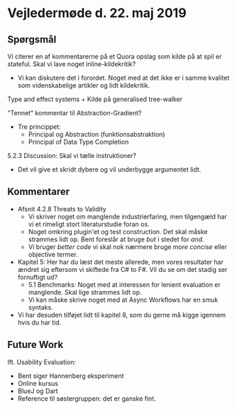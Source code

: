 # Vejledermøde d. 22. maj 2019

## Spørgsmål
Vi citerer en af kommentarerne på et Quora opslag som kilde på at spil er stateful. Skal vi lave noget inline-kildekritik?
- Vi kan diskutere det i forordet. Noget med at det ikke er i samme kvalitet som videnskabelige artikler og lidt kildekritik. 

Type and effect systems + Kilde på generalised tree-walker

"Tennet" kommentar til Abstraction-Gradient?
- Tre princippet:
    - Principal og Abstraction (funktionsabstraktion)
    - Principal of Data Type Completion

5.2.3 Discussion: Skal vi tælle instruktioner?
- Det vil give et skridt dybere og vil underbygge argumentet lidt.

## Kommentarer
- Afsnit 4.2.8 Threats to Validity
    - Vi skriver noget om manglende industrierfaring, men tilgengæld har vi et rimeligt stort literaturstudie foran os.
    - Noget omkring plugin'et og test construction. Det skal måske strammes lidt op. Bent foreslår at bruge *but* i stedet for *and*.
    - Vi bruger *better code* vi skal nok nærmere bruge *more concise* eller objective termer.
- Kapitel 5: Her har du læst det meste allerede, men vores resultater har ændret sig eftersom vi skiftede fra C# to F#. Vil du se om det stadig ser fornuftigt ud?
    - 5.1 Benchmarks: Noget med at interessen for lenient evaluation er manglende. Skal lige strammes lidt op.
    - Vi kan måske skrive noget med at Async Workflows har en smuk syntaks.
- Vi har desuden tilføjet lidt til kapitel 8, som du gerne må kigge igennem hvis du har tid.

## Future Work
Ift. Usability Evaluation:
- Bent siger Hannenberg eksperiment
- Online kursus
- BlueJ og Dart
- Reference til søstergruppen: det er ganske fint.


